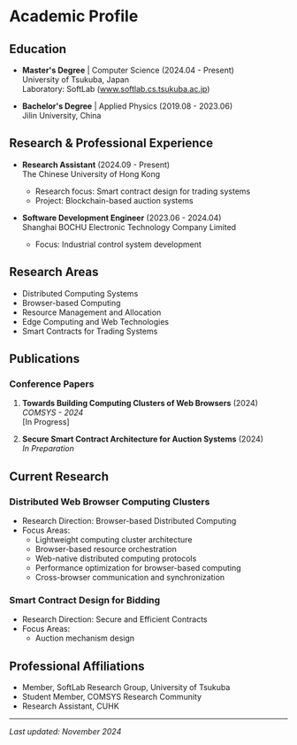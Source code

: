 # Academic Profile

## Education

- **Master's Degree** | Computer Science (2024.04 - Present)  
  University of Tsukuba, Japan  
  Laboratory: SoftLab (www.softlab.cs.tsukuba.ac.jp)

- **Bachelor's Degree** | Applied Physics (2019.08 - 2023.06)  
  Jilin University, China

## Research & Professional Experience

- **Research Assistant** (2024.09 - Present)  
  The Chinese University of Hong Kong  
  - Research focus: Smart contract design for trading systems
  - Project: Blockchain-based auction systems

- **Software Development Engineer** (2023.06 - 2024.04)  
  Shanghai BOCHU Electronic Technology Company Limited  
  - Focus: Industrial control system development

## Research Areas
- Distributed Computing Systems
- Browser-based Computing
- Resource Management and Allocation
- Edge Computing and Web Technologies
- Smart Contracts for Trading Systems

## Publications

### Conference Papers
1. **Towards Building Computing Clusters of Web Browsers** (2024)  
   *COMSYS - 2024*  
   [In Progress]

2. **Secure Smart Contract Architecture for Auction Systems** (2024)  
   *In Preparation*  

## Current Research

### Distributed Web Browser Computing Clusters
- Research Direction: Browser-based Distributed Computing
- Focus Areas:
  - Lightweight computing cluster architecture
  - Browser-based resource orchestration
  - Web-native distributed computing protocols
  - Performance optimization for browser-based computing
  - Cross-browser communication and synchronization

### Smart Contract Design for Bidding
- Research Direction: Secure and Efficient Contracts
- Focus Areas:
  - Auction mechanism design

## Professional Affiliations
- Member, SoftLab Research Group, University of Tsukuba
- Student Member, COMSYS Research Community
- Research Assistant, CUHK

---
*Last updated: November 2024*
